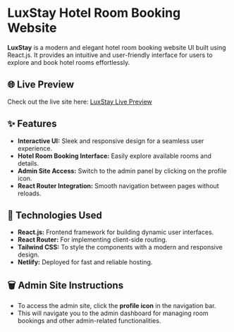# LuxStay Hotel Room Booking Website

**LuxStay** is a modern and elegant hotel room booking website UI built using React.js. It provides an intuitive and user-friendly interface for users to explore and book hotel rooms effortlessly.

## 🌐 Live Preview
Check out the live site here: [LuxStay Live Preview](https://luxstay-lk.netlify.app/)

## ✨ Features
- **Interactive UI:** Sleek and responsive design for a seamless user experience.  
- **Hotel Room Booking Interface:** Easily explore available rooms and details.  
- **Admin Site Access:** Switch to the admin panel by clicking on the profile icon.  
- **React Router Integration:** Smooth navigation between pages without reloads.

## 🚀 Technologies Used
- **React.js:** Frontend framework for building dynamic user interfaces.  
- **React Router:** For implementing client-side routing.  
- **Tailwind CSS:** To style the components with a modern and responsive design.  
- **Netlify:** Deployed for fast and reliable hosting.


## 🗑 Admin Site Instructions
- To access the admin site, click the **profile icon** in the navigation bar.  
- This will navigate you to the admin dashboard for managing room bookings and other admin-related functionalities.
